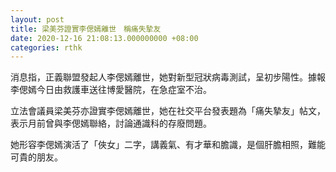 ```yaml
---
layout: post
title: 梁美芬證實李偲嫣離世　稱痛失摯友
date: 2020-12-16 21:08:13.000000000 +08:00
categories: rthk
---
```


消息指，正義聯盟發起人李偲嫣離世，她對新型冠狀病毒測試，呈初步陽性。據報李偲嫣今日由救護車送往博愛醫院，在急症室不治。

立法會議員梁美芬亦證實李偲嫣離世，她在社交平台發表題為「痛失摯友」帖文，表示月前曾與李偲嫣聯絡，討論通識科的存廢問題。

她形容李偲嫣演活了「俠女」二字，講義氣、有才華和膽識，是個肝膽相照，難能可貴的朋友。
